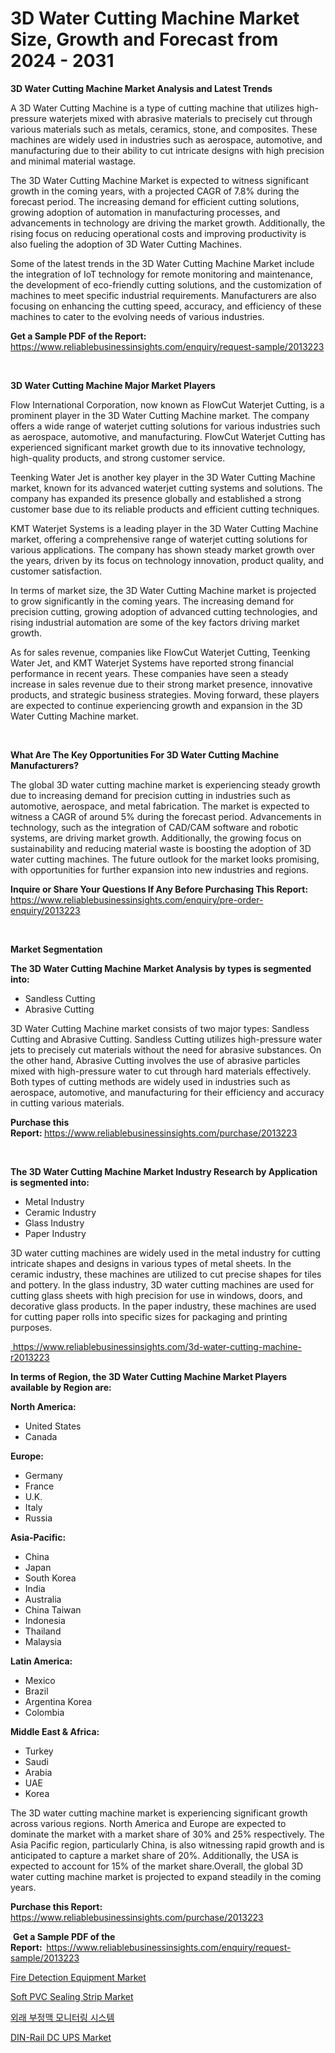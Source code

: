 <p><h1>3D Water Cutting Machine Market Size, Growth and Forecast from 2024 - 2031</h1></p><p><strong>3D Water Cutting Machine Market Analysis and Latest Trends</strong></p>
<p><p>A 3D Water Cutting Machine is a type of cutting machine that utilizes high-pressure waterjets mixed with abrasive materials to precisely cut through various materials such as metals, ceramics, stone, and composites. These machines are widely used in industries such as aerospace, automotive, and manufacturing due to their ability to cut intricate designs with high precision and minimal material wastage.</p><p>The 3D Water Cutting Machine Market is expected to witness significant growth in the coming years, with a projected CAGR of 7.8% during the forecast period. The increasing demand for efficient cutting solutions, growing adoption of automation in manufacturing processes, and advancements in technology are driving the market growth. Additionally, the rising focus on reducing operational costs and improving productivity is also fueling the adoption of 3D Water Cutting Machines.</p><p>Some of the latest trends in the 3D Water Cutting Machine Market include the integration of IoT technology for remote monitoring and maintenance, the development of eco-friendly cutting solutions, and the customization of machines to meet specific industrial requirements. Manufacturers are also focusing on enhancing the cutting speed, accuracy, and efficiency of these machines to cater to the evolving needs of various industries.</p></p>
<p><strong>Get a Sample PDF of the Report:&nbsp;</strong> <a href="https://www.reliablebusinessinsights.com/enquiry/request-sample/2013223">https://www.reliablebusinessinsights.com/enquiry/request-sample/2013223</a></p>
<p>&nbsp;</p>
<p><strong>3D Water Cutting Machine Major Market Players</strong></p>
<p><p>Flow International Corporation, now known as FlowCut Waterjet Cutting, is a prominent player in the 3D Water Cutting Machine market. The company offers a wide range of waterjet cutting solutions for various industries such as aerospace, automotive, and manufacturing. FlowCut Waterjet Cutting has experienced significant market growth due to its innovative technology, high-quality products, and strong customer service.</p><p>Teenking Water Jet is another key player in the 3D Water Cutting Machine market, known for its advanced waterjet cutting systems and solutions. The company has expanded its presence globally and established a strong customer base due to its reliable products and efficient cutting techniques.</p><p>KMT Waterjet Systems is a leading player in the 3D Water Cutting Machine market, offering a comprehensive range of waterjet cutting solutions for various applications. The company has shown steady market growth over the years, driven by its focus on technology innovation, product quality, and customer satisfaction.</p><p>In terms of market size, the 3D Water Cutting Machine market is projected to grow significantly in the coming years. The increasing demand for precision cutting, growing adoption of advanced cutting technologies, and rising industrial automation are some of the key factors driving market growth.</p><p>As for sales revenue, companies like FlowCut Waterjet Cutting, Teenking Water Jet, and KMT Waterjet Systems have reported strong financial performance in recent years. These companies have seen a steady increase in sales revenue due to their strong market presence, innovative products, and strategic business strategies. Moving forward, these players are expected to continue experiencing growth and expansion in the 3D Water Cutting Machine market.</p></p>
<p>&nbsp;</p>
<p><strong>What Are The Key Opportunities For 3D Water Cutting Machine Manufacturers?</strong></p>
<p><p>The global 3D water cutting machine market is experiencing steady growth due to increasing demand for precision cutting in industries such as automotive, aerospace, and metal fabrication. The market is expected to witness a CAGR of around 5% during the forecast period. Advancements in technology, such as the integration of CAD/CAM software and robotic systems, are driving market growth. Additionally, the growing focus on sustainability and reducing material waste is boosting the adoption of 3D water cutting machines. The future outlook for the market looks promising, with opportunities for further expansion into new industries and regions.</p></p>
<p><strong>Inquire or Share Your Questions If Any Before Purchasing This Report:</strong> <a href="https://www.reliablebusinessinsights.com/enquiry/pre-order-enquiry/2013223">https://www.reliablebusinessinsights.com/enquiry/pre-order-enquiry/2013223</a></p>
<p>&nbsp;</p>
<p><strong>Market Segmentation</strong></p>
<p><strong>The 3D Water Cutting Machine Market Analysis by types is segmented into:</strong></p>
<p><ul><li>Sandless Cutting</li><li>Abrasive Cutting</li></ul></p>
<p><p>3D Water Cutting Machine market consists of two major types: Sandless Cutting and Abrasive Cutting. Sandless Cutting utilizes high-pressure water jets to precisely cut materials without the need for abrasive substances. On the other hand, Abrasive Cutting involves the use of abrasive particles mixed with high-pressure water to cut through hard materials effectively. Both types of cutting methods are widely used in industries such as aerospace, automotive, and manufacturing for their efficiency and accuracy in cutting various materials.</p></p>
<p><strong>Purchase this Report:&nbsp;</strong><a href="https://www.reliablebusinessinsights.com/purchase/2013223">https://www.reliablebusinessinsights.com/purchase/2013223</a></p>
<p>&nbsp;</p>
<p><strong>The 3D Water Cutting Machine Market Industry Research by Application is segmented into:</strong></p>
<p><ul><li>Metal Industry</li><li>Ceramic Industry</li><li>Glass Industry</li><li>Paper Industry</li></ul></p>
<p><p>3D water cutting machines are widely used in the metal industry for cutting intricate shapes and designs in various types of metal sheets. In the ceramic industry, these machines are utilized to cut precise shapes for tiles and pottery. In the glass industry, 3D water cutting machines are used for cutting glass sheets with high precision for use in windows, doors, and decorative glass products. In the paper industry, these machines are used for cutting paper rolls into specific sizes for packaging and printing purposes.</p></p>
<p><a href="https://www.reliablebusinessinsights.com/3d-water-cutting-machine-r2013223">&nbsp;https://www.reliablebusinessinsights.com/3d-water-cutting-machine-r2013223</a></p>
<p><strong>In terms of Region, the 3D Water Cutting Machine Market Players available by Region are:</strong></p>
<p>
    <p> <strong> North America: </strong>
        <ul>
            <li>United States</li>
            <li>Canada</li>
        </ul>
        </p> 
    <p> <strong> Europe: </strong>
        <ul>
            <li>Germany</li>
            <li>France</li>
            <li>U.K.</li>
            <li>Italy</li>
            <li>Russia</li>
        </ul>
        </p> 
    <p> <strong> Asia-Pacific: </strong>
        <ul>
            <li>China</li>
            <li>Japan</li>
            <li>South Korea</li>
            <li>India</li>
            <li>Australia</li>
            <li>China Taiwan</li>
            <li>Indonesia</li>
            <li>Thailand</li>
            <li>Malaysia</li>
        </ul>
        </p> 
    <p> <strong> Latin America: </strong>
        <ul>
            <li>Mexico</li>
            <li>Brazil</li>
            <li>Argentina Korea</li>
            <li>Colombia</li>
        </ul>
        </p> 
    <p> <strong> Middle East & Africa: </strong>
        <ul>
            <li>Turkey</li>
            <li>Saudi</li>
            <li>Arabia</li>
            <li>UAE</li>
            <li>Korea</li>
        </ul>
    </p>
    </p>
<p><p>The 3D water cutting machine market is experiencing significant growth across various regions. North America and Europe are expected to dominate the market with a market share of 30% and 25% respectively. The Asia Pacific region, particularly China, is also witnessing rapid growth and is anticipated to capture a market share of 20%. Additionally, the USA is expected to account for 15% of the market share.Overall, the global 3D water cutting machine market is projected to expand steadily in the coming years.</p></p>
<p><strong>Purchase this Report: </strong><a href="https://www.reliablebusinessinsights.com/purchase/2013223">https://www.reliablebusinessinsights.com/purchase/2013223</a></p>
<p>&nbsp;<strong>Get a Sample PDF of the Report:&nbsp;&nbsp;</strong><a href="https://www.reliablebusinessinsights.com/enquiry/request-sample/2013223">https://www.reliablebusinessinsights.com/enquiry/request-sample/2013223</a></p>
<p><strong></strong></p>
<p><p><a href="https://github.com/singletonthaxterkelliehr2df/Market-Research-Report-List-3/blob/main/fire-detection-equipment-market.md">Fire Detection Equipment Market</a></p><p><a href="https://www.linkedin.com/pulse/soft-pvc-sealing-strip-market-global-regional-analysis-dline">Soft PVC Sealing Strip Market</a></p><p><a href="https://github.com/Edwards13Jessica/Market-Research-Report-List-1/blob/main/6349833178586.md">외래 부정맥 모니터링 시스템</a></p><p><a href="https://www.linkedin.com/pulse/global-din-rail-dc-ups-market-analysis-trends-forecasts-growth-usxoc">DIN-Rail DC UPS Market</a></p></p>